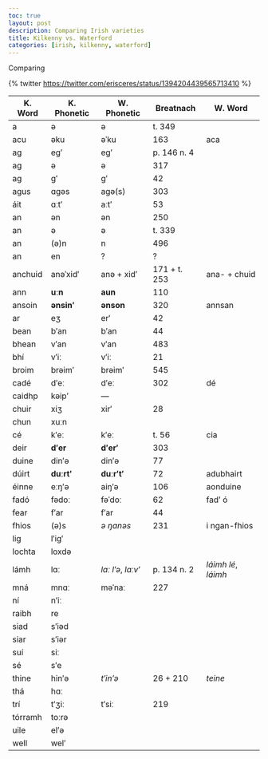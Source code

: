 ```yaml
---
toc: true
layout: post
description: Comparing Irish varieties
title: Kilkenny vs. Waterford
categories: [irish, kilkenny, waterford]
---
```


Comparing 

{% twitter https://twitter.com/erisceres/status/1394204439565713410 %}

|K. Word|K. Phonetic|W. Phonetic|Breatnach|W. Word|
|-|-|-|-|-|
| a | ə | ə | t. 349 | |
| acu | əku | əˈku | 163 | aca |
| ag | eg′ | eg′ | p. 146 n. 4 | |
| ag | ə | ə | 317 | |
| ag | g′ | g′ | 42 | |
| agus | ɑgəs | agə(s) | 303 | |
| áit | ɑːt′ | aːt′ | 53 |
| an | ən | ən | 250 | |
| an | ə | ə | t. 339 | |
| an | (ə)n | n | 496 | |
| an | en | ? | ? | | |
| anchuid | anəˈxid′ | anə + xid′ | 171 + t. 253 | ana- + chuid |
| ann | **uːn** | **aun** | 110 | |
| ansoin | **ənsin′** | **ənson** | 320 | annsan |
| ar | eʒ | er′ | 42 | |
| bean | b′an | b′an | 44 | |
| bhean | v′an | v′an | 483 | |
| bhí | v′iː | v′iː | 21 |
| broim | brəim′ | brəim′ | 545 | |
| cadé | d′eː | d′eː | 302 | dé |
| caidhp | kəip′ | — |
| chuir | xiʒ | xir′ | 28
| chun | xuːn | 
| cé | k′eː | k′eː | t. 56 | cia |
| deir | **d′er** | **d′er′** | 303 | |
| duine | din′ə | din′ə | 77 |
| dúirt | **duːrt′** | **duːr′t′** | 72 | adubhairt |
| éinne | eːŋ′ə | aiŋ′ə | 106 | aonduine |
| fadó | fədoː | fəˈdoː | 62 | fad’ ó |
| fear | f′ar | f′ar | 44 |
| fhios | (ə)s | _ə ŋanəs_ | 231 | i ngan-fhios |
| lig | l′ig′ | 
| lochta | loxdə | 
| lámh | lɑː | _laː l′ə_, _laːv′_ | p. 134 n. 2 | _láimh lé_, _láimh_ |
| mná | mnɑː | məˈnaː | 227 |
| ní | n′iː | 
| raibh | re | 
| siad | s′iəd | 
| siar | s′iər | 
| suí | siː | 
| sé | s′e | 
| thine | hin′ə | _t′in′ə_ | 26 + 210 | _teine_
| thá | hɑː | 
| trí | t′ʒiː | t′siː | 219 |
| tórramh | toːrə | 
| uile | el′ə | 
| well | wel′ | 
